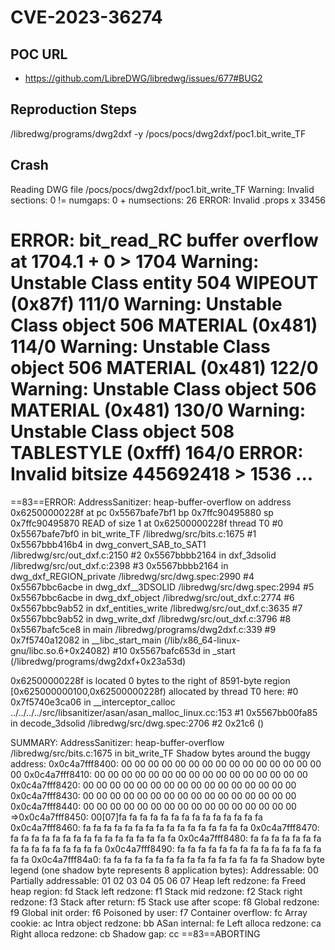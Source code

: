 # CVE-2023-36274

## POC URL
- https://github.com/LibreDWG/libredwg/issues/677#BUG2

## Reproduction Steps 
/libredwg/programs/dwg2dxf -y /pocs/pocs/dwg2dxf/poc1.bit_write_TF


## Crash
Reading DWG file /pocs/pocs/dwg2dxf/poc1.bit_write_TF
Warning: Invalid sections: 0 != numgaps: 0 + numsections: 26
ERROR: Invalid .props x 33456

ERROR: bit_read_RC buffer overflow at 1704.1 + 0 > 1704
Warning: Unstable Class entity 504 WIPEOUT (0x87f) 111/0
Warning: Unstable Class object 506 MATERIAL (0x481) 114/0
Warning: Unstable Class object 506 MATERIAL (0x481) 122/0
Warning: Unstable Class object 506 MATERIAL (0x481) 130/0
Warning: Unstable Class object 508 TABLESTYLE (0xfff) 164/0
ERROR: Invalid bitsize 445692418 > 1536
...
=================================================================
==83==ERROR: AddressSanitizer: heap-buffer-overflow on address 0x62500000228f at pc 0x5567bafe7bf1 bp 0x7ffc90495880 sp 0x7ffc90495870
READ of size 1 at 0x62500000228f thread T0
    #0 0x5567bafe7bf0 in bit_write_TF /libredwg/src/bits.c:1675
    #1 0x5567bbb416b4 in dwg_convert_SAB_to_SAT1 /libredwg/src/out_dxf.c:2150
    #2 0x5567bbbb2164 in dxf_3dsolid /libredwg/src/out_dxf.c:2398
    #3 0x5567bbbb2164 in dwg_dxf_REGION_private /libredwg/src/dwg.spec:2990
    #4 0x5567bbc6acbe in dwg_dxf__3DSOLID /libredwg/src/dwg.spec:2994
    #5 0x5567bbc6acbe in dwg_dxf_object /libredwg/src/out_dxf.c:2774
    #6 0x5567bbc9ab52 in dxf_entities_write /libredwg/src/out_dxf.c:3635
    #7 0x5567bbc9ab52 in dwg_write_dxf /libredwg/src/out_dxf.c:3796
    #8 0x5567bafc5ce8 in main /libredwg/programs/dwg2dxf.c:339
    #9 0x7f5740a12082 in __libc_start_main (/lib/x86_64-linux-gnu/libc.so.6+0x24082)
    #10 0x5567bafc653d in _start (/libredwg/programs/dwg2dxf+0x23a53d)

0x62500000228f is located 0 bytes to the right of 8591-byte region [0x625000000100,0x62500000228f)
allocated by thread T0 here:
    #0 0x7f5740e3ca06 in __interceptor_calloc ../../../../src/libsanitizer/asan/asan_malloc_linux.cc:153
    #1 0x5567bb00fa85 in decode_3dsolid /libredwg/src/dwg.spec:2706
    #2 0x21c6  (<unknown module>)

SUMMARY: AddressSanitizer: heap-buffer-overflow /libredwg/src/bits.c:1675 in bit_write_TF
Shadow bytes around the buggy address:
  0x0c4a7fff8400: 00 00 00 00 00 00 00 00 00 00 00 00 00 00 00 00
  0x0c4a7fff8410: 00 00 00 00 00 00 00 00 00 00 00 00 00 00 00 00
  0x0c4a7fff8420: 00 00 00 00 00 00 00 00 00 00 00 00 00 00 00 00
  0x0c4a7fff8430: 00 00 00 00 00 00 00 00 00 00 00 00 00 00 00 00
  0x0c4a7fff8440: 00 00 00 00 00 00 00 00 00 00 00 00 00 00 00 00
=>0x0c4a7fff8450: 00[07]fa fa fa fa fa fa fa fa fa fa fa fa fa fa
  0x0c4a7fff8460: fa fa fa fa fa fa fa fa fa fa fa fa fa fa fa fa
  0x0c4a7fff8470: fa fa fa fa fa fa fa fa fa fa fa fa fa fa fa fa
  0x0c4a7fff8480: fa fa fa fa fa fa fa fa fa fa fa fa fa fa fa fa
  0x0c4a7fff8490: fa fa fa fa fa fa fa fa fa fa fa fa fa fa fa fa
  0x0c4a7fff84a0: fa fa fa fa fa fa fa fa fa fa fa fa fa fa fa fa
Shadow byte legend (one shadow byte represents 8 application bytes):
  Addressable:           00
  Partially addressable: 01 02 03 04 05 06 07
  Heap left redzone:       fa
  Freed heap region:       fd
  Stack left redzone:      f1
  Stack mid redzone:       f2
  Stack right redzone:     f3
  Stack after return:      f5
  Stack use after scope:   f8
  Global redzone:          f9
  Global init order:       f6
  Poisoned by user:        f7
  Container overflow:      fc
  Array cookie:            ac
  Intra object redzone:    bb
  ASan internal:           fe
  Left alloca redzone:     ca
  Right alloca redzone:    cb
  Shadow gap:              cc
==83==ABORTING